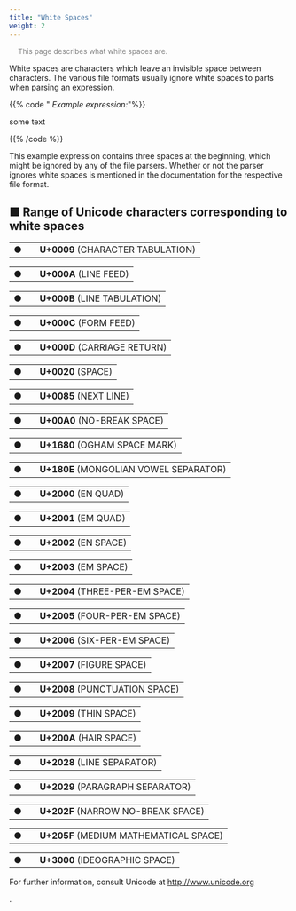 ```yaml
---
title: "White Spaces"
weight: 2
---
```

&nbsp;&nbsp;&nbsp;&nbsp;<font color="Gray" size="-1">This page describes what white spaces are.</font> 

White spaces are characters which leave an invisible space between characters. The various file formats usually ignore white spaces to parts when parsing an expression.



{{% code "  *Example expression:*"%}}

some text

{{% /code %}}

This example expression contains three spaces at the beginning, which might be ignored by any of the file parsers. Whether or not the parser ignores white spaces is mentioned in the documentation for the respective file format.



## ■ Range of Unicode characters corresponding to white spaces



|      |      |                                   |
| ---- | ---- | --------------------------------- |
| ●    |      | **U+0009** (CHARACTER TABULATION) |

|      |      |                        |
| ---- | ---- | ---------------------- |
| ●    |      | **U+000A** (LINE FEED) |

|      |      |                              |
| ---- | ---- | ---------------------------- |
| ●    |      | **U+000B** (LINE TABULATION) |

|      |      |                        |
| ---- | ---- | ---------------------- |
| ●    |      | **U+000C** (FORM FEED) |

|      |      |                              |
| ---- | ---- | ---------------------------- |
| ●    |      | **U+000D** (CARRIAGE RETURN) |

|      |      |                    |
| ---- | ---- | ------------------ |
| ●    |      | **U+0020** (SPACE) |

|      |      |                        |
| ---- | ---- | ---------------------- |
| ●    |      | **U+0085** (NEXT LINE) |

|      |      |                             |
| ---- | ---- | --------------------------- |
| ●    |      | **U+00A0** (NO-BREAK SPACE) |

|      |      |                               |
| ---- | ---- | ----------------------------- |
| ●    |      | **U+1680** (OGHAM SPACE MARK) |

|      |      |                                        |
| ---- | ---- | -------------------------------------- |
| ●    |      | **U+180E** (MONGOLIAN VOWEL SEPARATOR) |

|      |      |                      |
| ---- | ---- | -------------------- |
| ●    |      | **U+2000** (EN QUAD) |

|      |      |                      |
| ---- | ---- | -------------------- |
| ●    |      | **U+2001** (EM QUAD) |

|      |      |                       |
| ---- | ---- | --------------------- |
| ●    |      | **U+2002** (EN SPACE) |

|      |      |                       |
| ---- | ---- | --------------------- |
| ●    |      | **U+2003** (EM SPACE) |

|      |      |                                 |
| ---- | ---- | ------------------------------- |
| ●    |      | **U+2004** (THREE-PER-EM SPACE) |

|      |      |                                |
| ---- | ---- | ------------------------------ |
| ●    |      | **U+2005** (FOUR-PER-EM SPACE) |

|      |      |                               |
| ---- | ---- | ----------------------------- |
| ●    |      | **U+2006** (SIX-PER-EM SPACE) |

|      |      |                           |
| ---- | ---- | ------------------------- |
| ●    |      | **U+2007** (FIGURE SPACE) |

|      |      |                                |
| ---- | ---- | ------------------------------ |
| ●    |      | **U+2008** (PUNCTUATION SPACE) |

|      |      |                         |
| ---- | ---- | ----------------------- |
| ●    |      | **U+2009** (THIN SPACE) |

|      |      |                         |
| ---- | ---- | ----------------------- |
| ●    |      | **U+200A** (HAIR SPACE) |

|      |      |                             |
| ---- | ---- | --------------------------- |
| ●    |      | **U+2028** (LINE SEPARATOR) |

|      |      |                                  |
| ---- | ---- | -------------------------------- |
| ●    |      | **U+2029** (PARAGRAPH SEPARATOR) |

|      |      |                                    |
| ---- | ---- | ---------------------------------- |
| ●    |      | **U+202F** (NARROW NO-BREAK SPACE) |

|      |      |                                        |
| ---- | ---- | -------------------------------------- |
| ●    |      | **U+205F** (MEDIUM MATHEMATICAL SPACE) |

|      |      |                                |
| ---- | ---- | ------------------------------ |
| ●    |      | **U+3000** (IDEOGRAPHIC SPACE) |

For further information, consult Unicode at http://www.unicode.org

.